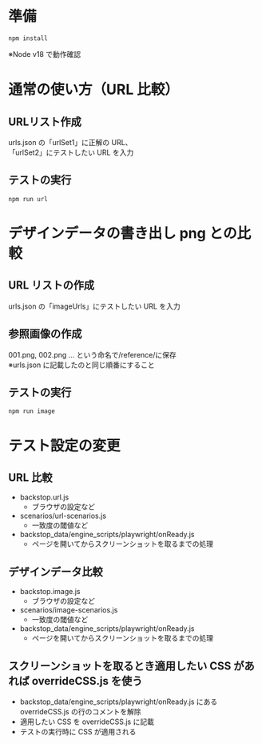 # 準備

```
npm install
```

※Node v18 で動作確認

# 通常の使い方（URL 比較）

## URLリスト作成

urls.json の「urlSet1」に正解の URL、  
「urlSet2」にテストしたい URL を入力

## テストの実行

```
npm run url
```

# デザインデータの書き出し png との比較

## URL リストの作成

urls.json の「imageUrls」にテストしたい URL を入力

## 参照画像の作成

001.png, 002.png ... という命名で/reference/に保存  
※urls.json に記載したのと同じ順番にすること

## テストの実行

```
npm run image
```

# テスト設定の変更

## URL 比較

- backstop.url.js
  - ブラウザの設定など
- scenarios/url-scenarios.js
  - 一致度の閾値など
- backstop_data/engine_scripts/playwright/onReady.js
  - ページを開いてからスクリーンショットを取るまでの処理

## デザインデータ比較

- backstop.image.js
  - ブラウザの設定など
- scenarios/image-scenarios.js
  - 一致度の閾値など
- backstop_data/engine_scripts/playwright/onReady.js
  - ページを開いてからスクリーンショットを取るまでの処理

## スクリーンショットを取るとき適用したい CSS があれば overrideCSS.js を使う

- backstop_data/engine_scripts/playwright/onReady.js にある overrideCSS.js の行のコメントを解除
- 適用したい CSS を overrideCSS.js に記載
- テストの実行時に CSS が適用される
